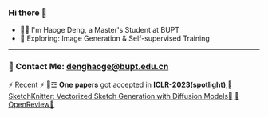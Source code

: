 ### Hi there 👋
- :man_technologist: I'm Haoge Deng, a Master's Student at BUPT
- :telescope: Exploring: Image Generation & Self-supervised Training

---
### 📧 Contact Me: denghaoge@bupt.edu.cn
⚡ Recent ⚡
💬☲ **One** 𝐩𝐚𝐩𝐞𝐫𝐬 got accepted in **ICLR-2023(spotlight)**,[🔭SketchKnitter: Vectorized Sketch Generation with Diffusion Models🔭](https://openreview.net/pdf?id=4eJ43EN2g6l) [🔭OpenReview🔭](https://openreview.net/pdf?id=4eJ43EN2g6l)

<!--
**Bitterdhg/Bitterdhg** is a ✨ _special_ ✨ repository because its `README.md` (this file) appears on your GitHub profile.

Here are some ideas to get you started:

- 🔭 I’m currently working on ...
- 🌱 I’m currently learning ...
- 👯 I’m looking to collaborate on ...
- 🤔 I’m looking for help with ...
- 💬 Ask me about ...
- 📫 How to reach me: ...
- 😄 Pronouns: ...
- ⚡ Fun fact: ...
-->
